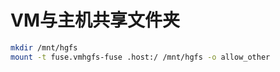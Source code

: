 # VM与主机共享文件夹

```bash
mkdir /mnt/hgfs
mount -t fuse.vmhgfs-fuse .host:/ /mnt/hgfs -o allow_other
```

